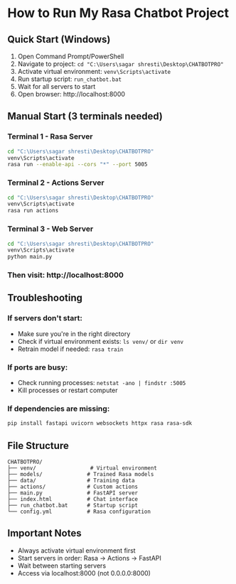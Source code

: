 # How to Run My Rasa Chatbot Project

## Quick Start (Windows)
1. Open Command Prompt/PowerShell
2. Navigate to project: `cd "C:\Users\sagar shresti\Desktop\CHATBOTPRO"`
3. Activate virtual environment: `venv\Scripts\activate`
4. Run startup script: `run_chatbot.bat`
5. Wait for all servers to start
6. Open browser: http://localhost:8000

## Manual Start (3 terminals needed)

### Terminal 1 - Rasa Server
```bash
cd "C:\Users\sagar shresti\Desktop\CHATBOTPRO"
venv\Scripts\activate
rasa run --enable-api --cors "*" --port 5005
```

### Terminal 2 - Actions Server  
```bash
cd "C:\Users\sagar shresti\Desktop\CHATBOTPRO"
venv\Scripts\activate  
rasa run actions
```

### Terminal 3 - Web Server
```bash
cd "C:\Users\sagar shresti\Desktop\CHATBOTPRO"
venv\Scripts\activate
python main.py
```

### Then visit: http://localhost:8000

## Troubleshooting

### If servers don't start:
- Make sure you're in the right directory
- Check if virtual environment exists: `ls venv/` or `dir venv`
- Retrain model if needed: `rasa train`

### If ports are busy:
- Check running processes: `netstat -ano | findstr :5005`
- Kill processes or restart computer

### If dependencies are missing:
```bash
pip install fastapi uvicorn websockets httpx rasa rasa-sdk
```

## File Structure
```
CHATBOTPRO/
├── venv/                 # Virtual environment
├── models/              # Trained Rasa models
├── data/                # Training data
├── actions/             # Custom actions
├── main.py              # FastAPI server
├── index.html           # Chat interface
├── run_chatbot.bat      # Startup script
└── config.yml           # Rasa configuration
```

## Important Notes
- Always activate virtual environment first
- Start servers in order: Rasa → Actions → FastAPI
- Wait between starting servers
- Access via localhost:8000 (not 0.0.0.0:8000)